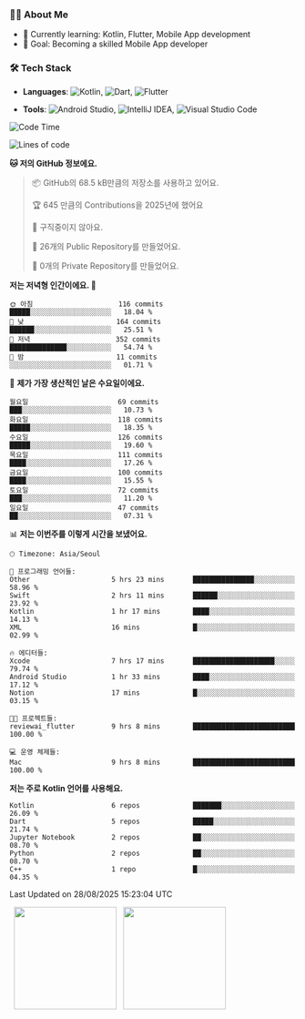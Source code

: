 ### 👨‍💻 About Me
- 🌱 Currently learning: Kotlin, Flutter, Mobile App development
- 🎯 Goal: Becoming a skilled Mobile App developer

### 🛠 Tech Stack
- **Languages**: ![Kotlin](https://img.shields.io/badge/Kotlin-0095D5?style=flat-square&logo=kotlin&logoColor=white), ![Dart](https://img.shields.io/badge/Dart-0175C2?style=flat-square&logo=dart&logoColor=white), ![Flutter](https://img.shields.io/badge/Flutter-02569B?style=flat-square&logo=flutter&logoColor=white)

- **Tools**:
![Android Studio](https://img.shields.io/badge/Android%20Studio-3DDC84?style=flat-square&logo=android-studio&logoColor=white), 
![IntelliJ IDEA](https://img.shields.io/badge/IntelliJ%20IDEA-000000?style=flat-square&logo=intellij-idea&logoColor=white), 
![Visual Studio Code](https://img.shields.io/badge/VS%20Code-007ACC?style=flat-square&logo=visual-studio-code&logoColor=white)

<!--START_SECTION:waka-->
![Code Time](http://img.shields.io/badge/Code%20Time-241%20hrs%2053%20mins-blue)

![Lines of code](https://img.shields.io/badge/%EC%A0%80%EB%8A%94%20%EC%97%AC%ED%83%9C%EA%B9%8C%EC%A7%80%20-337.4%20thousand%20%EC%A4%84%EC%9D%98%20%EC%BD%94%EB%93%9C%EB%A5%BC%20%EC%9E%91%EC%84%B1%ED%96%88%EC%96%B4%EC%9A%94.-blue)

**🐱 저의 GitHub 정보에요.** 

> 📦 GitHub의 68.5 kB만큼의 저장소를 사용하고 있어요. 
 > 
> 🏆 645 만큼의 Contributions을 2025년에 했어요
 > 
> 🚫 구직중이지 않아요.
 > 
> 📜 26개의 Public Repository를 만들었어요. 
 > 
> 🔑 0개의 Private Repository를 만들었어요. 
 > 
**저는 저녁형 인간이에요. 🦉** 

```text
🌞 아침                     116 commits         █████░░░░░░░░░░░░░░░░░░░░   18.04 % 
🌆 낮　                     164 commits         ██████░░░░░░░░░░░░░░░░░░░   25.51 % 
🌃 저녁                     352 commits         ██████████████░░░░░░░░░░░   54.74 % 
🌙 밤　                     11 commits          ░░░░░░░░░░░░░░░░░░░░░░░░░   01.71 % 
```
📅 **제가 가장 생산적인 날은 수요일이에요.** 

```text
월요일                      69 commits          ███░░░░░░░░░░░░░░░░░░░░░░   10.73 % 
화요일                      118 commits         █████░░░░░░░░░░░░░░░░░░░░   18.35 % 
수요일                      126 commits         █████░░░░░░░░░░░░░░░░░░░░   19.60 % 
목요일                      111 commits         ████░░░░░░░░░░░░░░░░░░░░░   17.26 % 
금요일                      100 commits         ████░░░░░░░░░░░░░░░░░░░░░   15.55 % 
토요일                      72 commits          ███░░░░░░░░░░░░░░░░░░░░░░   11.20 % 
일요일                      47 commits          ██░░░░░░░░░░░░░░░░░░░░░░░   07.31 % 
```


📊 **저는 이번주를 이렇게 시간을 보냈어요.** 

```text
🕑︎ Timezone: Asia/Seoul

💬 프로그래밍 언어들: 
Other                    5 hrs 23 mins       ███████████████░░░░░░░░░░   58.96 % 
Swift                    2 hrs 11 mins       ██████░░░░░░░░░░░░░░░░░░░   23.92 % 
Kotlin                   1 hr 17 mins        ████░░░░░░░░░░░░░░░░░░░░░   14.13 % 
XML                      16 mins             █░░░░░░░░░░░░░░░░░░░░░░░░   02.99 % 

🔥 에디터들: 
Xcode                    7 hrs 17 mins       ████████████████████░░░░░   79.74 % 
Android Studio           1 hr 33 mins        ████░░░░░░░░░░░░░░░░░░░░░   17.12 % 
Notion                   17 mins             █░░░░░░░░░░░░░░░░░░░░░░░░   03.15 % 

🐱‍💻 프로젝트들: 
reviewai_flutter         9 hrs 8 mins        █████████████████████████   100.00 % 

💻 운영 체제들: 
Mac                      9 hrs 8 mins        █████████████████████████   100.00 % 
```

**저는 주로 Kotlin 언어를 사용해요.** 

```text
Kotlin                   6 repos             ███████░░░░░░░░░░░░░░░░░░   26.09 % 
Dart                     5 repos             █████░░░░░░░░░░░░░░░░░░░░   21.74 % 
Jupyter Notebook         2 repos             ██░░░░░░░░░░░░░░░░░░░░░░░   08.70 % 
Python                   2 repos             ██░░░░░░░░░░░░░░░░░░░░░░░   08.70 % 
C++                      1 repo              █░░░░░░░░░░░░░░░░░░░░░░░░   04.35 % 
```




 Last Updated on 28/08/2025 15:23:04 UTC
<!--END_SECTION:waka-->

<p>
  <img height="180em" src="https://github-readme-stats.vercel.app/api?username=JongHyun070105&show_icons=true&include_all_commits=true&bg_color=0d1117&title_color=ffffff&text_color=c9d1d9&icon_color=79ff97">
  <img height="180em" src="https://github-readme-stats.vercel.app/api/top-langs/?username=JongHyun070105&layout=compact&langs_count=4&bg_color=0d1117&title_color=ffffff&text_color=c9d1d9&hide=php,jupyter%20notebook&hide_repo=EcoStep,mimir,git-session">
</p>
